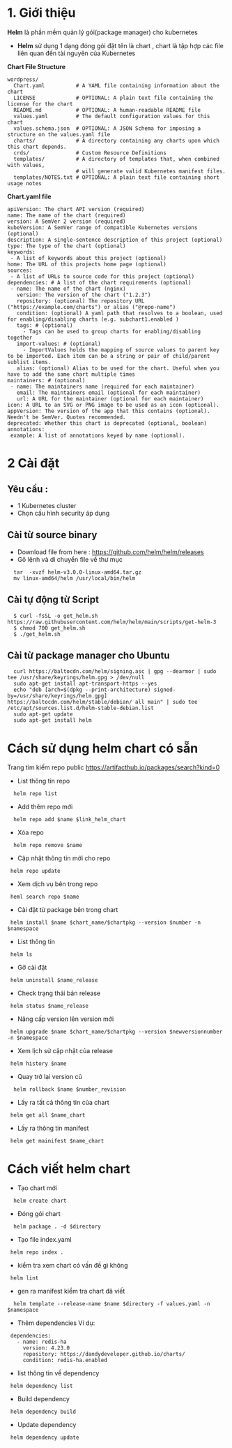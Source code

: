 # 1. Giới thiệu
  **Helm** là phần mềm quản lý gói(package manager) cho kubernetes 
  - **Helm** sử dụng 1 dạng đóng gói đặt tên là chart , chart là tập hợp các file liên quan đến tài nguyên của Kubernetes

  **Chart File Structure**
```
wordpress/
  Chart.yaml          # A YAML file containing information about the chart
  LICENSE             # OPTIONAL: A plain text file containing the license for the chart
  README.md           # OPTIONAL: A human-readable README file
  values.yaml         # The default configuration values for this chart
  values.schema.json  # OPTIONAL: A JSON Schema for imposing a structure on the values.yaml file
  charts/             # A directory containing any charts upon which this chart depends.
  crds/               # Custom Resource Definitions
  templates/          # A directory of templates that, when combined with values,
                      # will generate valid Kubernetes manifest files.
  templates/NOTES.txt # OPTIONAL: A plain text file containing short usage notes
```
 **Chart.yaml file**
 ```
apiVersion: The chart API version (required)
name: The name of the chart (required)
version: A SemVer 2 version (required)
kubeVersion: A SemVer range of compatible Kubernetes versions (optional)
description: A single-sentence description of this project (optional)
type: The type of the chart (optional)
keywords:
  - A list of keywords about this project (optional)
home: The URL of this projects home page (optional)
sources:
  - A list of URLs to source code for this project (optional)
dependencies: # A list of the chart requirements (optional)
  - name: The name of the chart (nginx)
    version: The version of the chart ("1.2.3")
    repository: (optional) The repository URL ("https://example.com/charts") or alias ("@repo-name")
    condition: (optional) A yaml path that resolves to a boolean, used for enabling/disabling charts (e.g. subchart1.enabled )
    tags: # (optional)
      - Tags can be used to group charts for enabling/disabling together
    import-values: # (optional)
      - ImportValues holds the mapping of source values to parent key to be imported. Each item can be a string or pair of child/parent sublist items.
    alias: (optional) Alias to be used for the chart. Useful when you have to add the same chart multiple times
maintainers: # (optional)
  - name: The maintainers name (required for each maintainer)
    email: The maintainers email (optional for each maintainer)
    url: A URL for the maintainer (optional for each maintainer)
icon: A URL to an SVG or PNG image to be used as an icon (optional).
appVersion: The version of the app that this contains (optional). Needn't be SemVer. Quotes recommended.
deprecated: Whether this chart is deprecated (optional, boolean)
annotations:
  example: A list of annotations keyed by name (optional).
```
# 2 Cài đặt
## Yêu cầu :
  - 1 Kubernetes cluster
  - Chọn cấu hình security áp dụng
## Cài từ source binary
- Download file from here : https://github.com/helm/helm/releases
- Gõ lệnh và di chuyển file về thư mục
``` 
  tar  -xvzf helm-v3.0.0-linux-amd64.tar.gz
  mv linux-amd64/helm /usr/local/bin/helm
```
## Cài tự động từ Script
```
  $ curl -fsSL -o get_helm.sh https://raw.githubusercontent.com/helm/helm/main/scripts/get-helm-3
  $ chmod 700 get_helm.sh
  $ ./get_helm.sh
```
## Cài từ package manager cho Ubuntu
```
  curl https://baltocdn.com/helm/signing.asc | gpg --dearmor | sudo tee /usr/share/keyrings/helm.gpg > /dev/null
  sudo apt-get install apt-transport-https --yes
  echo "deb [arch=$(dpkg --print-architecture) signed-by=/usr/share/keyrings/helm.gpg] https://baltocdn.com/helm/stable/debian/ all main" | sudo tee /etc/apt/sources.list.d/helm-stable-debian.list
  sudo apt-get update
  sudo apt-get install helm
```
# Cách sử dụng helm chart có sẵn
Trang tìm kiếm repo public https://artifacthub.io/packages/search?kind=0
- List thông tin repo 
```
  helm repo list
```
- Add thêm repo mới
```
  helm repo add $name $link_helm_chart
```
- Xóa repo
```
  helm repo remove $name
 ```
 - Cập nhật thông tin mới cho repo
 ```
  helm repo update
 ```
 - Xem dịch vụ bên trong repo
 ```
  heml search repo $name
 ```
 - Cài đặt từ package bên trong chart
 ```
  helm install $name $chart_name/$chartpkg --version $number -n $namespace
 ```
 - List thông tin
 ```
  helm ls 
 ```
 - Gỡ cài đặt 
 ```
  helm uninstall $name_release
 ```
 - Check trạng thái bản release
 ```
  helm status $name_release
 ```
 - Nâng cấp version lên version mới
 ```
  helm upgrade $name $chart_name/$chartpkg --version $newversionnumber -n $namespace
 ```
 - Xem lịch sử cập nhật của release
 ```
  helm history $name
 ```
 - Quay trở lại version cũ
 ```
   helm rollback $name $number_revision
  ```
  - Lấy ra tất cả thông tin của chart
  ```
   helm get all $name_chart 
  ```
  - Lấy ra thông tin manifest
  ```
   helm get mainifest $name_chart
  ```
  # Cách viết helm chart
  - Tạo chart mới
  ```
    helm create chart
  ```
  - Đóng gói chart
  ```
    helm package . -d $directory
   ```
   - Tạo file index.yaml
   ```
    helm repo index .
   ```
   - kiểm tra xem chart có vấn đề gì không
   ```
    helm lint
   ```
   - gen ra manifest kiểm tra chart đã viết 
   ```
     helm template --release-name $name $directory -f values.yaml -n $namespace 
   ```
   - Thêm dependencies
   Ví dụ:
   ```
    dependencies:
      - name: redis-ha
        version: 4.23.0
        repository: https://dandydeveloper.github.io/charts/
        condition: redis-ha.enabled
   ```
   - list thông tin về dependency
   ```
    helm dependency list
   ```
   - Build dependency 
   ```
    helm dependency build
   ```
   - Update dependency
   ```
    helm dependency update
   ```
